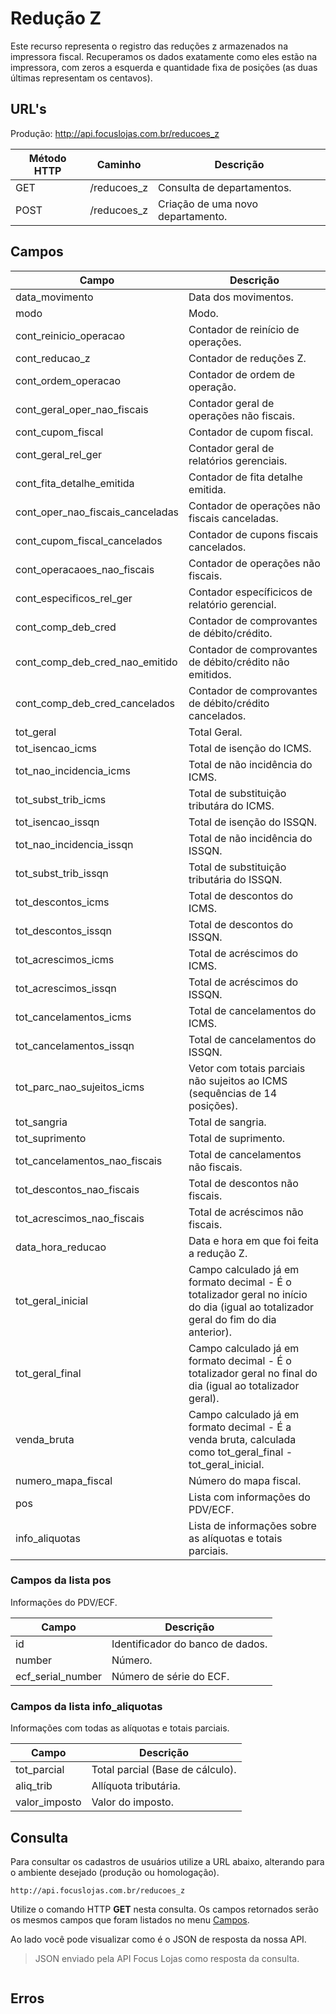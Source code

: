 # Redução Z

Este recurso representa o registro das reduções z armazenados na impressora fiscal. Recuperamos os dados exatamente como eles estão na impressora, com zeros a esquerda e quantidade fixa de posições (as duas últimas representam os centavos).

## URL's

Produção: http://api.focuslojas.com.br/reducoes_z

Método HTTP | Caminho | Descrição
--|--|--	
GET | /reducoes_z | Consulta de departamentos.
POST | /reducoes_z | Criação de uma novo departamento.

## Campos

Campo | Descrição
--|--
data_movimento | Data dos movimentos.
modo | Modo.
cont_reinicio_operacao | Contador de reinício de operações.
cont_reducao_z | Contador de reduções Z.
cont_ordem_operacao | Contador de ordem de operação.
cont_geral_oper_nao_fiscais | Contador geral de operações não fiscais.
cont_cupom_fiscal | Contador de cupom fiscal.
cont_geral_rel_ger | Contador geral de relatórios gerenciais.
cont_fita_detalhe_emitida | Contador de fita detalhe emitida.
cont_oper_nao_fiscais_canceladas | Contador de operações não fiscais canceladas.
cont_cupom_fiscal_cancelados | Contador de cupons fiscais cancelados.
cont_operacaoes_nao_fiscais | Contador de operações não fiscais.
cont_especificos_rel_ger | Contador específicicos de relatório gerencial.
cont_comp_deb_cred | Contador de comprovantes de débito/crédito.
cont_comp_deb_cred_nao_emitido | Contador de comprovantes de débito/crédito não emitidos.
cont_comp_deb_cred_cancelados | Contador de comprovantes de débito/crédito cancelados.
tot_geral | Total Geral.
tot_isencao_icms | Total de isenção do ICMS.
tot_nao_incidencia_icms | Total de não incidência do ICMS.
tot_subst_trib_icms | Total de substituição tributára do ICMS.
tot_isencao_issqn | Total de isenção do ISSQN.
tot_nao_incidencia_issqn | Total de não incidência do ISSQN.
tot_subst_trib_issqn | Total de substituição tributária do ISSQN.
tot_descontos_icms | Total de descontos do ICMS.
tot_descontos_issqn | Total de descontos do ISSQN.
tot_acrescimos_icms | Total de acréscimos do ICMS.
tot_acrescimos_issqn | Total de acréscimos do ISSQN.
tot_cancelamentos_icms | Total de cancelamentos do ICMS.
tot_cancelamentos_issqn | Total de cancelamentos do ISSQN.
tot_parc_nao_sujeitos_icms | Vetor com totais parciais não sujeitos ao ICMS (sequências de 14 posições).
tot_sangria | Total de sangria.
tot_suprimento | Total de suprimento.
tot_cancelamentos_nao_fiscais | Total de cancelamentos não fiscais.
tot_descontos_nao_fiscais | Total de descontos não fiscais.
tot_acrescimos_nao_fiscais | Total de acréscimos não fiscais.
data_hora_reducao | Data e hora em que foi feita a redução Z.
tot_geral_inicial | Campo calculado já em formato decimal - É o totalizador geral no início do dia (igual ao totalizador geral do fim do dia anterior).
tot_geral_final | Campo calculado já em formato decimal - É o totalizador geral no final do dia (igual ao totalizador geral).
venda_bruta | Campo calculado já em formato decimal - É a venda bruta, calculada como tot_geral_final - tot_geral_inicial.
numero_mapa_fiscal | Número do mapa fiscal.
pos | Lista com informações do PDV/ECF.
info_aliquotas | Lista de informações sobre as alíquotas e totais parciais.
	
### Campos da lista pos

Informações do PDV/ECF.

Campo | Descrição
--|--
id | Identificador do banco de dados.
number | Número.
ecf_serial_number | Número de série do ECF.

### Campos da lista info_aliquotas

Informações com todas as alíquotas e totais parciais.

Campo | Descrição
--|--
tot_parcial | Total parcial (Base de cálculo).
aliq_trib | Allíquota tributária.
valor_imposto | Valor do imposto.


## Consulta

Para consultar os cadastros de usuários utilize a URL abaixo, alterando para o ambiente desejado (produção ou homologação).

`http://api.focuslojas.com.br/reducoes_z`

Utilize o comando HTTP **GET** nesta consulta. Os campos retornados serão os mesmos campos que foram listados no menu [Campos](#campos).

Ao lado você pode visualizar como é o JSON de resposta da nossa API.

> JSON enviado pela API Focus Lojas como resposta da consulta.

```JSON
```

## Erros	